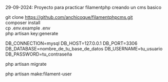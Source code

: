 29-09-2024:
Proyecto para practicar filamentphp creando un cms basico

git clone https://github.com/anchicoque/filamentphpcms.git <nuevo-nombre> <br>
composer install <br>
cp .env.example .env <br>
php artisan key:generate <br>

DB_CONNECTION=mysql
DB_HOST=127.0.0.1
DB_PORT=3306
DB_DATABASE=nombre_de_tu_base_de_datos
DB_USERNAME=tu_usuario
DB_PASSWORD=tu_contraseña

php artisan migrate

php artisan make:filament-user